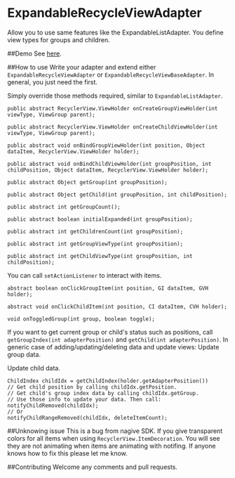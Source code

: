 # ExpandableRecycleViewAdapter
Allow you to use same features like the ExpandableListAdapter. You define view types for groups and children.

##Demo
See <a href="https://youtu.be/FTSeDt0QICU">here</a>.

##How to use
Write your adapter and extend either `ExpandableRecycleViewAdapter` or `ExpandableRecycleViewBaseAdapter`. In general, you just need the first. 

Simply override those methods required, similar to `ExpandableListAdapter`.

```
public abstract RecyclerView.ViewHolder onCreateGroupViewHolder(int viewType, ViewGroup parent);

public abstract RecyclerView.ViewHolder onCreateChildViewHolder(int viewType, ViewGroup parent);

public abstract void onBindGroupViewHolder(int position, Object dataItem, RecyclerView.ViewHolder holder);

public abstract void onBindChildViewHolder(int groupPosition, int childPosition, Object dataItem, RecyclerView.ViewHolder holder);

public abstract Object getGroup(int groupPosition);

public abstract Object getChild(int groupPosition, int childPosition);

public abstract int getGroupCount();

public abstract boolean initialExpanded(int groupPosition);

public abstract int getChildrenCount(int groupPosition);

public abstract int getGroupViewType(int groupPosition);

public abstract int getChildViewType(int groupPosition, int childPosition);

```

You can call `setActionListener` to interact with items.
```
abstract boolean onClickGroupItem(int position, GI dataItem, GVH holder);

abstract void onClickChildItem(int position, CI dataItem, CVH holder);

void onToggledGroup(int group, boolean toggle);

```

If you want to get current group or child's status such as positions, call `getGroupIndex(int adapterPosition)` and `getChild(int adapterPosition)`. In generic case of adding/updating/deleting data and update views:
Update group data.

Update child data.
```
ChildIndex childIdx = getChildIndex(holder.getAdapterPosition())
// Get child position by calling childIdx.getPosition.
// Get child's group index data by calling childIdx.getGroup.
// Use those info to update your data. Then call:
notifyChildRemoved(childIdx);
// Or
notifyChildRangeRemoved(childIdx, deleteItemCount);

```

##Unknowing issue
This is a bug from nagive SDK.
If you give transparent colors for all items when using `RecyclerView.ItemDecoration`. You will see they are not animating when items are animating with notifing. If anyone knows how to fix this please let me know.

##Contributing
Welcome any comments and pull requests.
